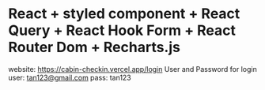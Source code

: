 # React + styled component + React Query + React Hook Form + React Router Dom  + Recharts.js 

website: https://cabin-checkin.vercel.app/login
User and Password for login
user:  tan123@gmail.com
pass: tan123
